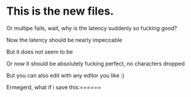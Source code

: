 # This is the new files.
Or multipe fails, wait, why is the latency suddenly so fucking good?

Now the latency should be nearly impeccable

But it does not seem to be

Or now it should be absolutely fucking perfect, no characters dropped

But you can also edit with any editor you like :)

Ermegerd, what if i save this:======
